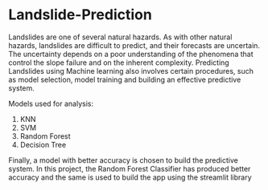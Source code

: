 # Landslide-Prediction
Landslides are one of several natural hazards. As with other natural hazards, landslides are difficult to predict, and their forecasts are uncertain. The uncertainty depends on a poor understanding of the phenomena that control the slope failure and on the inherent complexity. Predicting Landslides using Machine learning also involves certain procedures, such as model selection, model training and building an effective predictive system.

Models used for analysis:
 1) KNN
 2) SVM
 3) Random Forest
 4) Decision Tree

Finally, a model with better accuracy is chosen to build the predictive system. In this project, the Random Forest Classifier has produced better accuracy and the same is used to build the app using the streamlit library

